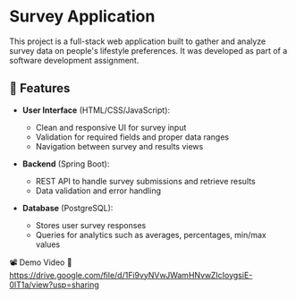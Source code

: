 # Survey Application

This project is a full-stack web application built to gather and analyze survey data on people's lifestyle preferences. It was developed as part of a software development assignment.

## 🚀 Features

- **User Interface** (HTML/CSS/JavaScript):
  - Clean and responsive UI for survey input
  - Validation for required fields and proper data ranges
  - Navigation between survey and results views

- **Backend** (Spring Boot):
  - REST API to handle survey submissions and retrieve results
  - Data validation and error handling

- **Database** (PostgreSQL):
  - Stores user survey responses
  - Queries for analytics such as averages, percentages, min/max values

📽️ Demo Video
🎥 https://drive.google.com/file/d/1Fi9vyNVwJWamHNvwZIcIoygsiE-0lT1a/view?usp=sharing
